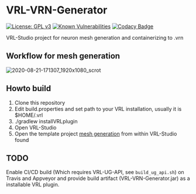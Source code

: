 # VRL-VRN-Generator
[![License: GPL v3](https://img.shields.io/badge/License-GPLv3-magenta.svg)](https://www.gnu.org/licenses/gpl-3.0)
[![Known Vulnerabilities](https://snyk.io/test/github/c2m2/VRL-VRN-Generator/badge.svg?targetFile=VRL-VRN-Generator/build.gradle)](https://snyk.io/test/github/c2m2/VRL-VRN-Generator?targetFile=VRL-VRN-Generator/build.gradle)
[![Codacy Badge](https://app.codacy.com/project/badge/Grade/5e4acf16fe224ef7b815a77ba83e5059)](https://www.codacy.com/gh/c2m2/VRL-VRN-Generator/dashboard?utm_source=github.com&amp;utm_medium=referral&amp;utm_content=c2m2/VRL-VRN-Generator&amp;utm_campaign=Badge_Grade)

VRL-Studio project for neuron mesh generation and containerizing to .vrn

## Workflow for mesh generation
![2020-08-21-171307_1920x1080_scrot](https://user-images.githubusercontent.com/1750463/90906309-c0c49480-e3d1-11ea-97d5-346db635b8d9.png)

## Howto build
1. Clone this repository
2. Edit build.properties and set path to your VRL installation, usually it is $HOME/.vrl
3. ./gradlew installVRLplugin
4. Open VRL-Studio
5. Open the template project [mesh generation](ex/mesh-generation.vrlp) from within VRL-Studio found

## TODO
Enable CI/CD build (Which requires VRL-UG-API, see `build_ug_api.sh`) on Travis and Appveyor and provide build artifact (VRL-VRN-Generator.jar) as a installable VRL plugin.

